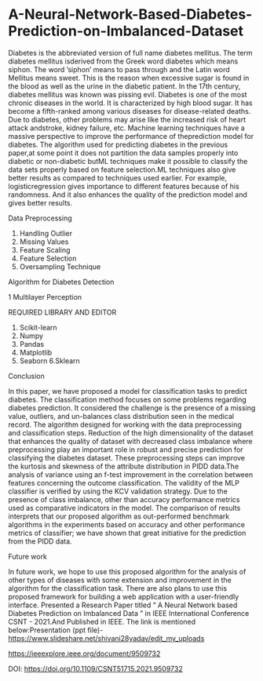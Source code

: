 # A-Neural-Network-Based-Diabetes-Prediction-on-Imbalanced-Dataset
Diabetes is the abbreviated version of full name diabetes mellitus. The term diabetes mellitus isderived from the Greek word diabetes which means siphon. The word ’siphon’ means to pass through and the Latin word Mellitus means sweet. This is the reason when excessive sugar is found in the blood as well as the urine in the diabetic patient. In the 17th century, diabetes mellitus was known was pissing evil. Diabetes is one of the most chronic diseases in the world. It is characterized by high blood sugar. It has become a fifth-ranked among various diseases for disease-related deaths. Due to diabetes, other problems may arise like the increased risk of heart attack andstroke, kidney failure, etc.
Machine learning techniques have a massive perspective to improve the performance of theprediction model for diabetes. The algorithm used for predicting diabetes in the previous paper,at some point it does not partition the data samples properly into diabetic or non-diabetic butML techniques make it possible to classify the data sets properly based on feature selection.ML techniques also give better results as compared to techniques used earlier. For example, logisticregression gives importance to different features because of his randomness. And it also enhances the quality of the prediction model and gives better results.

Data Preprocessing

1. Handling Outlier
2. Missing Values
3. Feature Scaling
4. Feature Selection
5. Oversampling Technique

Algorithm for Diabetes Detection

1 Multilayer Perception

REQUIRED LIBRARY AND EDITOR

1. Scikit-learn
2. Numpy
3. Pandas
4. Matplotlib
5. Seaborn
6.Sklearn

Conclusion

In this paper, we have proposed a model for classification tasks to predict diabetes. The classification method focuses on some problems regarding diabetes prediction. It considered the challenge is the presence of a missing value, outliers, and un-balances class distribution seen in the medical record. The algorithm designed for working with the data preprocessing and classification steps. Reduction of the high dimensionality of the dataset that enhances the quality of dataset with decreased class imbalance where preprocessing play an important role in robust and precise prediction for classifying the diabetes dataset. These preprocessing steps can improve the kurtosis and skewness of the attribute distribution in PIDD data.The analysis of variance using an f-test improvement in the correlation between features concerning the outcome classification. The validity of the MLP classifier is verified by using the KCV validation strategy. Due to the presence of class imbalance, other than accuracy performance metrics used as comparative indicators in the model. The comparison of results interprets that our proposed algorithm as out-performed benchmark algorithms in the experiments based on accuracy and other performance metrics of classifier; we have shown that great initiative for the prediction from the PIDD data.

Future work

In future work, we hope to use this proposed algorithm for the analysis of other types of diseases with some extension and improvement in the algorithm for the classification task. There are also plans to use this proposed framework for building a web application with a user-friendly interface.
Presented a Research Paper titled “ A Neural Network based Diabetes Prediction on Imbalanced Data ” in IEEE International Conference CSNT - 2021.And Published in IEEE.
The link is mentioned below:Presentation (ppt file)-https://www.slideshare.net/shivani28yadav/edit_my_uploads

https://ieeexplore.ieee.org/document/9509732

DOI: https://doi.org/10.1109/CSNT51715.2021.9509732
